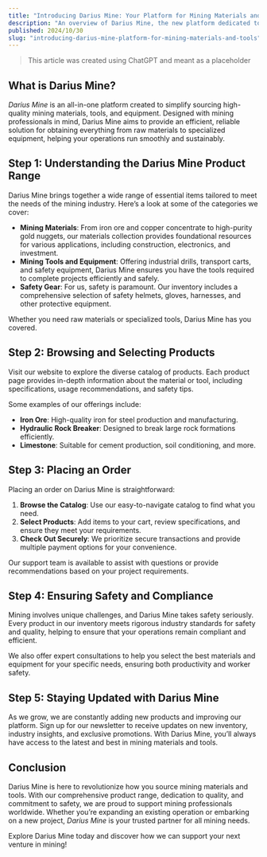 ```yaml
---
title: "Introducing Darius Mine: Your Platform for Mining Materials and Tools"
description: "An overview of Darius Mine, the new platform dedicated to providing quality mining materials and essential tools for efficient and safe mining operations."
published: 2024/10/30
slug: "introducing-darius-mine-platform-for-mining-materials-and-tools"
---
```


> This article was created using ChatGPT and meant as a placeholder

## What is Darius Mine?

*Darius Mine* is an all-in-one platform created to simplify sourcing high-quality mining materials, tools, and equipment. Designed with mining professionals in mind, Darius Mine aims to provide an efficient, reliable solution for obtaining everything from raw materials to specialized equipment, helping your operations run smoothly and sustainably.

## Step 1: Understanding the Darius Mine Product Range

Darius Mine brings together a wide range of essential items tailored to meet the needs of the mining industry. Here’s a look at some of the categories we cover:

- **Mining Materials**: From iron ore and copper concentrate to high-purity gold nuggets, our materials collection provides foundational resources for various applications, including construction, electronics, and investment.
- **Mining Tools and Equipment**: Offering industrial drills, transport carts, and safety equipment, Darius Mine ensures you have the tools required to complete projects efficiently and safely.
- **Safety Gear**: For us, safety is paramount. Our inventory includes a comprehensive selection of safety helmets, gloves, harnesses, and other protective equipment.

Whether you need raw materials or specialized tools, Darius Mine has you covered.

## Step 2: Browsing and Selecting Products

Visit our website to explore the diverse catalog of products. Each product page provides in-depth information about the material or tool, including specifications, usage recommendations, and safety tips. 

Some examples of our offerings include:

- **Iron Ore**: High-quality iron for steel production and manufacturing.
- **Hydraulic Rock Breaker**: Designed to break large rock formations efficiently.
- **Limestone**: Suitable for cement production, soil conditioning, and more.

## Step 3: Placing an Order

Placing an order on Darius Mine is straightforward:

1. **Browse the Catalog**: Use our easy-to-navigate catalog to find what you need.
2. **Select Products**: Add items to your cart, review specifications, and ensure they meet your requirements.
3. **Check Out Securely**: We prioritize secure transactions and provide multiple payment options for your convenience.

Our support team is available to assist with questions or provide recommendations based on your project requirements.

## Step 4: Ensuring Safety and Compliance

Mining involves unique challenges, and Darius Mine takes safety seriously. Every product in our inventory meets rigorous industry standards for safety and quality, helping to ensure that your operations remain compliant and efficient.

We also offer expert consultations to help you select the best materials and equipment for your specific needs, ensuring both productivity and worker safety.

## Step 5: Staying Updated with Darius Mine

As we grow, we are constantly adding new products and improving our platform. Sign up for our newsletter to receive updates on new inventory, industry insights, and exclusive promotions. With Darius Mine, you’ll always have access to the latest and best in mining materials and tools.

## Conclusion

Darius Mine is here to revolutionize how you source mining materials and tools. With our comprehensive product range, dedication to quality, and commitment to safety, we are proud to support mining professionals worldwide. Whether you’re expanding an existing operation or embarking on a new project, *Darius Mine* is your trusted partner for all mining needs.

Explore Darius Mine today and discover how we can support your next venture in mining!
